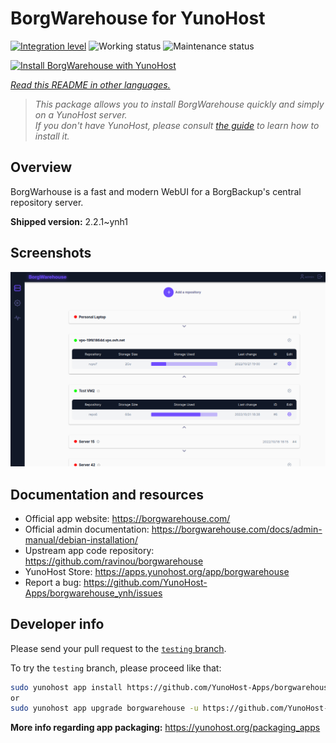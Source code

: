 <!--
N.B.: This README was automatically generated by <https://github.com/YunoHost/apps/tree/master/tools/readme_generator>
It shall NOT be edited by hand.
-->

# BorgWarehouse for YunoHost

[![Integration level](https://dash.yunohost.org/integration/borgwarehouse.svg)](https://dash.yunohost.org/appci/app/borgwarehouse) ![Working status](https://ci-apps.yunohost.org/ci/badges/borgwarehouse.status.svg) ![Maintenance status](https://ci-apps.yunohost.org/ci/badges/borgwarehouse.maintain.svg)

[![Install BorgWarehouse with YunoHost](https://install-app.yunohost.org/install-with-yunohost.svg)](https://install-app.yunohost.org/?app=borgwarehouse)

*[Read this README in other languages.](./ALL_README.md)*

> *This package allows you to install BorgWarehouse quickly and simply on a YunoHost server.*  
> *If you don't have YunoHost, please consult [the guide](https://yunohost.org/install) to learn how to install it.*

## Overview

BorgWarhouse is a fast and modern WebUI for a BorgBackup's central repository server. 


**Shipped version:** 2.2.1~ynh1

## Screenshots

![Screenshot of BorgWarehouse](./doc/screenshots/screenshot.png)

## Documentation and resources

* Official app website: <https://borgwarehouse.com/>
* Official admin documentation: <https://borgwarehouse.com/docs/admin-manual/debian-installation/>
* Upstream app code repository: <https://github.com/ravinou/borgwarehouse>
* YunoHost Store: <https://apps.yunohost.org/app/borgwarehouse>
* Report a bug: <https://github.com/YunoHost-Apps/borgwarehouse_ynh/issues>

## Developer info

Please send your pull request to the [`testing` branch](https://github.com/YunoHost-Apps/borgwarehouse_ynh/tree/testing).

To try the `testing` branch, please proceed like that:

```bash
sudo yunohost app install https://github.com/YunoHost-Apps/borgwarehouse_ynh/tree/testing --debug
or
sudo yunohost app upgrade borgwarehouse -u https://github.com/YunoHost-Apps/borgwarehouse_ynh/tree/testing --debug
```

**More info regarding app packaging:** <https://yunohost.org/packaging_apps>
